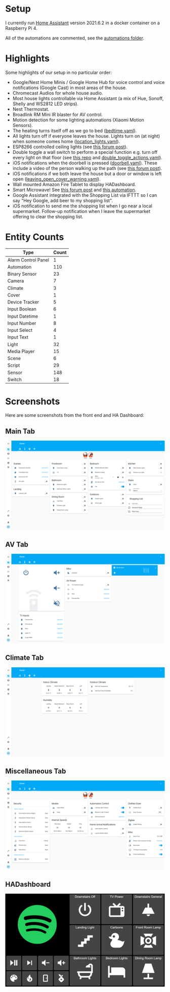 # Setup

I currently run [Home Assistant](http://homeassistant.io/) version 2021.6.2 in a docker container on a Raspberry Pi 4.

All of the automations are commented, see the [automations folder](/config/automations).

# Highlights

Some highlights of our setup in no particular order:

- Google/Nest Home Minis / Google Home Hub for voice control and voice notifications (Google Cast) in most areas of the house.
- Chromecast Audios for whole house audio.
- Most house lights controllable via Home Assistant (a mix of Hue, Sonoff, Shelly and WS2812 LED strips).
- Nest Thermostat.
- Broadlink RM Mini IR blaster for AV control.
- Motion detection for some lighting automations (Xiaomi Motion Sensors).
- The heating turns itself off as we go to bed ([bedtime.yaml](/config/automations/bedtime.yaml)).
- All lights turn off if everyone leaves the house. Lights turn on (at night) when someone comes home ([location_lights.yaml](/config/automations/location_lights.yaml)).
- ESP8266 controlled ceiling lights (see [this forum post](https://community.home-assistant.io/t/esp8266-sonoff-controlled-ceiling-lights/24141)).
- Double toggle a wall switch to perform a special function e.g. turn off every light on that floor (see [this repo](https://github.com/Dullage/SwitchedSonoffSimple) and [double_toggle_actions.yaml](/config/automations/double_toggle_actions.yaml)).
- iOS notifications when the doorbell is pressed ([doorbell.yaml](/config/automations/doorbell.yaml)). These include a video of the person walking up the path (see [this forum post](https://community.home-assistant.io/t/blink-camera-as-video-doorbell/65844)).
- iOS notifications if we both leave the house but a door or window is left open ([leaving_open_cover_warning.yaml](/config/automations/leaving_open_cover_warning.yaml)).
- Wall mounted Amazon Fire Tablet to display HADashboard.
- Smart Microwave! See [this forum post](https://community.home-assistant.io/t/making-my-microwave-smart-ish/89843) and [this automation](/config/automations/microwave.yaml).
- Google Assistant integrated with the Shopping List via IFTTT so I can say "Hey Google, add beer to my shopping list".
- iOS notification to send me the shopping list when I go near a local supermarket. Follow-up notification when I leave the supermarket offering to clear the shopping list.

# Entity Counts

| Type | Count |
| ---- | ----- |
| Alarm Control Panel | 1 |
| Automation | 110 |
| Binary Sensor | 23 |
| Camera | 7 |
| Climate | 3 |
| Cover | 1 |
| Device Tracker | 5 |
| Input Boolean | 6 |
| Input Datetime | 1 |
| Input Number | 8 |
| Input Select | 4 |
| Input Text | 1 |
| Light | 32 |
| Media Player | 15 |
| Scene | 6 |
| Script | 29 |
| Sensor | 148 |
| Switch | 18 |


# Screenshots

Here are some screenshots from the front end and HA Dashboard:

## Main Tab

![Main Tab](docs/main_tab.png)

## AV Tab

![AV Tab](docs/av_tab.png)

## Climate Tab

![Climate Tab](docs/climate_tab.png)

## Miscellaneous Tab

![Miscellaneous Tab](docs/miscellaneous_tab.png)

## HADashboard

![HADashboard](docs/hadashboard.png)